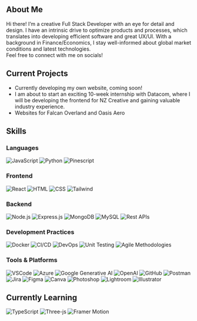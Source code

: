 <!---![Animated Banner](https://github.com/cyy963/cyy963/blob/main/git%20banner.png)--->







## About Me

Hi there! I’m a creative Full Stack Developer with an eye for detail and design. I have an intrinsic drive to optimize products and processes, which translates into developing efficient software and great UX/UI.
With a background in Finance/Economics, I stay well-informed about global market conditions and latest technologies.
<br/>Feel free to connect with me on socials!

## Current Projects

-  Currently developing my own website, coming soon!
-  I am about to start an exciting 10-week internship with Datacom, where I will be developing the frontend for NZ Creative and gaining valuable industry experience.
-  Websites for Falcan Overland and Oasis Aero 

## Skills

### Languages
![JavaScript](https://img.shields.io/badge/JavaScript-ES6+-F7DF1E?style=for-the-badge&logo=javascript)
![Python](https://img.shields.io/badge/Python-56595c?style=for-the-badge&logo=python)
![Pinescript](https://img.shields.io/badge/Pinescript-00c50d?style=for-the-badge&logo=illustrator&logoColor=white)

### Frontend
![React](https://img.shields.io/badge/React-20232A?style=for-the-badge&logo=react&logoColor=61DAFB)
![HTML](https://img.shields.io/badge/HTML-E34F26?style=for-the-badge&logo=html5&logoColor=white)
![CSS](https://img.shields.io/badge/CSS-1572B6?style=for-the-badge&logo=css3&logoColor=white)
![Tailwind](https://img.shields.io/badge/Tailwind-0079c5?style=for-the-badge&logo=tailwind&logoColor=white)

### Backend
![Node.js](https://img.shields.io/badge/Node.js-43853D?style=for-the-badge&logo=node.js&logoColor=white)
![Express.js](https://img.shields.io/badge/Express.js-404D59?style=for-the-badge&logo=express&logoColor=white)
![MongoDB](https://img.shields.io/badge/MongoDB-4EA94B?style=for-the-badge&logo=mongodb&logoColor=white)
![MySQL](https://img.shields.io/badge/MySQL-4479A1?style=for-the-badge&logo=mysql&logoColor=white)
![Rest APIs](https://img.shields.io/badge/Rest-APIs-4479A1?style=for-the-badge&logo=APIs&logoColor=white)

### Development Practices
![Docker](https://img.shields.io/badge/Docker-2496ED?style=for-the-badge&logo=docker&logoColor=white)
![CI/CD](https://img.shields.io/badge/CI/CD-2496ED?style=for-the-badge&logo=CI/CD&logoColor=white)
![DevOps](https://img.shields.io/badge/DevOps-2496ED?style=for-the-badge&logo=devops&logoColor=white)
![Unit Testing](https://img.shields.io/badge/Unit-Testing-2496ED?style=for-the-badge&logo=unit-testing&logoColor=white)
![Agile Methodologies](https://img.shields.io/badge/Agile-Methodologies-2496ED?style=for-the-badge&logo=agile-methodologies&logoColor=white)


### Tools & Platforms
![VSCode](https://img.shields.io/badge/VSCode-412991?style=for-the-badge&logo=vscode&logoColor=white)
![Azure](https://img.shields.io/badge/Azure-0078D4?style=for-the-badge&logo=microsoft-azure&logoColor=white)
![Google Generative AI](https://img.shields.io/badge/Google%20Generative%20AI-4285F4?style=for-the-badge&logo=google&logoColor=white)
![OpenAI](https://img.shields.io/badge/OpenAI-412991?style=for-the-badge&logo=openai&logoColor=white)
![GitHub](https://img.shields.io/badge/GitHub-181717?style=for-the-badge&logo=github&logoColor=white)
![Postman](https://img.shields.io/badge/Postman-FF6C37?style=for-the-badge&logo=postman&logoColor=white)
![Jira](https://img.shields.io/badge/Jira-0052CC?style=for-the-badge&logo=jira&logoColor=white)
![Figma](https://img.shields.io/badge/Figma-F24E1E?style=for-the-badge&logo=figma&logoColor=white)
![Canva](https://img.shields.io/badge/Canva-9639e5?style=for-the-badge&logo=canva&logoColor=white)
![Photoshop](https://img.shields.io/badge/Photoshop-003cc5?style=for-the-badge&logo=photoshop&logoColor=white)
![Lightroom](https://img.shields.io/badge/Lightroom-003cc5?style=for-the-badge&logo=lightroom&logoColor=white)
![Illustrator](https://img.shields.io/badge/Illustrator-F24E1E?style=for-the-badge&logo=illustrator&logoColor=white)

## Currently Learning

![TypeScript](https://img.shields.io/badge/TypeScript-3178C6?style=for-the-badge&logo=typescript&logoColor=white)
![Three-js](https://img.shields.io/badge/Three-js-232F3E?style=for-the-badge&logo=amazon-Three-js&logoColor=white)
![Framer Motion](https://img.shields.io/badge/Framer%20Motion-4285F4?style=for-the-badge&logo=amazon-Framer-Motion&logoColor=white)
